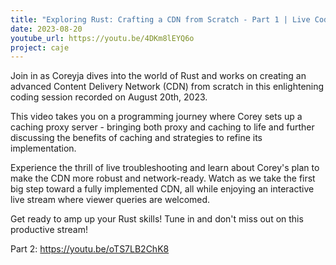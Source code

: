 ```yaml
---
title: "Exploring Rust: Crafting a CDN from Scratch - Part 1 | Live Coding Session"
date: 2023-08-20
youtube_url: https://youtu.be/4DKm8lEYQ6o
project: caje
---
```


Join in as Coreyja dives into the world of Rust and works on creating an advanced Content Delivery Network (CDN) from scratch in this enlightening coding session recorded on August 20th, 2023.

This video takes you on a programming journey where Corey sets up a caching proxy server - bringing both proxy and caching to life and further discussing the benefits of caching and strategies to refine its implementation.

Experience the thrill of live troubleshooting and learn about Corey's plan to make the CDN more robust and network-ready. Watch as we take the first big step toward a fully implemented CDN, all while enjoying an interactive live stream where viewer queries are welcomed.

Get ready to amp up your Rust skills! Tune in and don't miss out on this productive stream!

Part 2: https://youtu.be/oTS7LB2ChK8
